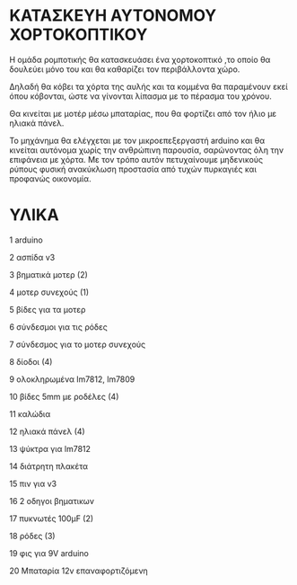 # ΚΑΤΑΣΚΕΥΗ ΑΥΤΟΝΟΜΟΥ ΧΟΡΤΟΚΟΠΤΙΚΟΥ
Η ομάδα ρομποτικής θα κατασκευάσει ένα χορτοκοπτικό ,το οποίο θα δουλεύει μόνο του και θα καθαρίζει τον περιβάλλοντα χώρο.

Δηλαδή θα κόβει τα χόρτα της αυλής και τα κομμένα θα παραμένουν εκεί όπου κόβονται, ώστε να γίνονται λίπασμα με το πέρασμα του χρόνου.

Θα κινείται με μοτέρ μέσω μπαταρίας, που θα φορτίζει από τον ήλιο με ηλιακά πάνελ.

Το μηχάνημα θα ελέγχεται με τον μικροεπεξεργαστή arduino και θα κινείται αυτόνομα χωρίς την ανθρώπινη παρουσία, σαρώνοντας όλη την επιφάνεια με χόρτα.
Με τον τρόπο αυτόν πετυχαίνουμε μηδενικούς ρύπους φυσική ανακύκλωση προστασία από τυχών πυρκαγιές και προφανώς οικονομία.

# ΥΛΙΚΑ

1 arduino

2 ασπίδα v3

3 βηματικά μοτερ (2)

4 μοτερ συνεχούς (1)

5 βίδες για τα μοτερ

6 σύνδεσμοι για τις ρόδες

7 σύνδεσμος για το μοτερ συνεχούς

8 δίοδοι (4)

9 ολοκληρωμένα lm7812, lm7809

10 βίδες 5mm με ροδέλες (4)

11 καλώδια

12 ηλιακά πάνελ (4)

13 ψύκτρα για lm7812

14 διάτρητη πλακέτα

15 πιν για v3

16 2 οδηγοι βηματικων

17 πυκνωτές 100μF (2)

18 ρόδες (3)

19 φις για 9V arduino

20 Μπαταρία 12v επαναφορτιζόμενη




